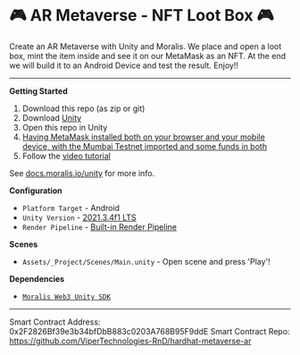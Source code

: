 # 🎮 AR Metaverse - NFT Loot Box 🎮

Create an AR Metaverse with Unity and Moralis. We place and open a loot box, mint the item inside and see it on our MetaMask as an NFT. At the end we will build it to an Android Device and test the result. Enjoy!!

---  

**Getting Started**
1. Download this repo (as zip or git)
2. Download [Unity](https://unity3d.com/unity/qa/lts-releases?version=2021.3)
3. Open this repo in Unity
4. [Having MetaMask installed both on your browser and your mobile device, with the Mumbai Testnet imported and some funds in both](https://moralis.io/mumbai-testnet-faucet-how-to-get-free-testnet-matic-tokens/)
5. Follow the [video tutorial](https://youtu.be/Ne33FSVnMzw)

See [docs.moralis.io/unity](https://docs.moralis.io/unity) for more info.

**Configuration**
* `Platform Target` - Android
* `Unity Version` - [2021.3.4f1 LTS](https://unity3d.com/unity/qa/lts-releases?version=2021.3)
* `Render Pipeline` - [Built-in Render Pipeline](https://docs.unity3d.com/Manual/built-in-render-pipeline.html)

**Scenes**
* `Assets/_Project/Scenes/Main.unity` - Open scene and press 'Play'!

**Dependencies**
* [`Moralis Web3 Unity SDK`](https://github.com/MoralisWeb3/web3-unity-sdk)

----

Smart Contract Address: 0x2F2826Bf39e3b34bfDbB883c0203A768B95F9ddE
Smart Contract Repo: https://github.com/ViperTechnologies-RnD/hardhat-metaverse-ar